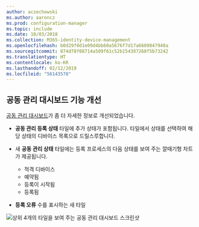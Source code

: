 ```yaml
---
author: aczechowski
ms.author: aaroncz
ms.prod: configuration-manager
ms.topic: include
ms.date: 10/03/2018
ms.collection: M365-identity-device-management
ms.openlocfilehash: b0d29f0d1e09d4bb60a5676f7d17a6609847940a
ms.sourcegitcommit: 874d78f08714a509f61c52b154387268f5b73242
ms.translationtype: HT
ms.contentlocale: ko-KR
ms.lasthandoff: 02/12/2019
ms.locfileid: "56143578"
---
```

## <a name="bkmk_comgmt-report"></a> 공동 관리 대시보드 기능 개선
<!--1358980-->

[공동 관리 대시보드](/sccm/core/clients/manage/co-management-dashboard)가 좀 더 자세한 정보로 개선되었습니다.  

- **공동 관리 등록 상태** 타일에 추가 상태가 포함됩니다. 타일에서 상태를 선택하여 해당 상태의 디바이스 목록으로 드릴스루합니다.  

- 새 **공동 관리 상태** 타일에는 등록 프로세스의 다음 상태를 보여 주는 깔때기형 차트가 제공됩니다.  
    - 적격 디바이스  
    - 예약됨  
    - 등록이 시작됨  
    - 등록됨  

- **등록 오류** 수를 표시하는 새 타일 

![상위 4개의 타일을 보여 주는 공동 관리 대시보드 스크린샷](../../media/1358980-comgmt-dashboard.png)


